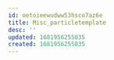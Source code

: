 ```yaml
---
id: oetoieewudww53hsco7az6e
title: Misc_particletemplate
desc: ''
updated: 1681956255035
created: 1681956255035
---
```

